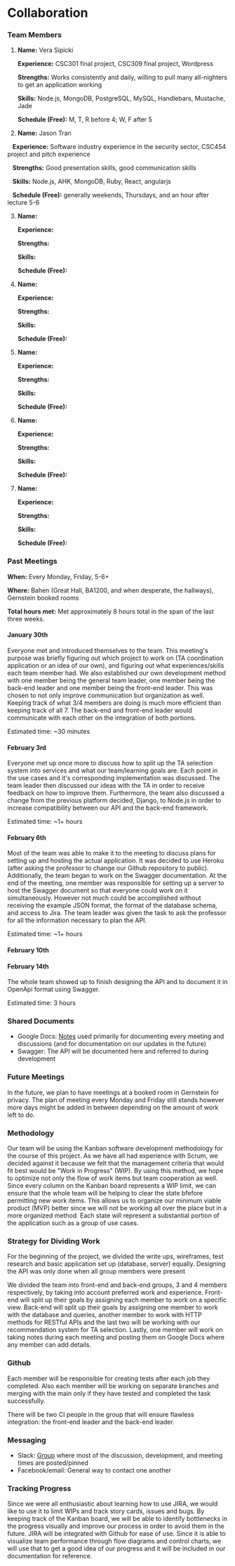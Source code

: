 # Collaboration

### Team Members

1. **Name:** Vera Sipicki
	
    **Experience:** CSC301 final project, CSC309 final project, Wordpress
    
    **Strengths:** Works consistently and daily, willing to pull many all-nighters to get an application working
    
    **Skills:** Node.js, MongoDB, PostgreSQL, MySQL, Handlebars, Mustache, Jade
    
    **Schedule (Free):** M, T, R before 4; W, F after 5 
    
2. **Name:** Jason Tran	

    **Experience:** Software industry experience in the security sector, CSC454 project and pitch experience
    
    **Strengths:** Good presentation skills, good communication skills
    
    **Skills:** Node.js, AHK, MongoDB, Ruby, React, angularjs
    
    **Schedule (Free):** generally weekends, Thursdays, and an hour after lecture 5-6
    
3. **Name:**
	
    **Experience:**
    
    **Strengths:**
    
    **Skills:**
    
    **Schedule (Free):**
    
4. **Name:**
	
    **Experience:**
    
    **Strengths:**
    
    **Skills:**
    
    **Schedule (Free):**
    
5. **Name:**
	
    **Experience:**
    
    **Strengths:**
    
    **Skills:**
    
    **Schedule (Free):**
    
6. **Name:**
	
    **Experience:**
    
    **Strengths:**
    
    **Skills:**
    
    **Schedule (Free):**
    
7. **Name:**
	
    **Experience:**
    
    **Strengths:**
    
    **Skills:**
    
    **Schedule (Free):**


### Past Meetings

**When:** Every Monday, Friday, 5-6+

**Where:** Bahen (Great Hall, BA1200, and when desperate, the hallways), Gernstein booked rooms

**Total hours met:** Met approximately 8 hours total in the span of the last three weeks.

#### January 30th
Everyone met and introduced themselves to the team. This meeting's purpose was briefly figuring out which project to work on (TA coordination application or an idea of our own), and figuring out what experiences/skills each team member had. We also established our own development method with one member being the general team leader, one member being the back-end leader and one member being the front-end leader. This was chosen to not only improve communication but organization as well. Keeping track of what 3/4 members are doing is much more efficient than keeping track of all 7. The back-end and front-end leader would communicate with each other on the integration of both portions.

Estimated time: ~30 minutes

#### February 3rd
Everyone met up once more to discuss how to split up the TA selection system into services and what our team/learning goals are. Each point in the use cases and it's corresponding implementation was discussed. The team leader then discussed our ideas with the TA in order to receive feedback on how to improve them. Furthermore, the team also discussed a change from the previous platform decided, Django, to Node.js in order to increase compatibility between our API and the back-end framework.

Estimated time: ~1+ hours

#### February 6th
Most of the team was able to make it to the meeting to discuss plans for setting up and hosting the actual application. It was decided to use Heroku (after asking the professor to change our Github repository to public). Additionally, the team began to work on the Swagger documentation. At the end of the meeting, one member was responsible for setting up a server to host the Swagger document so that everyone could work on it simultaneously. However not much could be accomplished without receiving the example JSON format, the format of the database schema, and access to Jira. The team leader was given the task to ask the professor for all the information necessary to plan the API.

Estimated time: ~1+ hours

#### February 10th



#### February 14th
The whole team showed up to finish designing the API and to document it in OpenApi format using Swagger.

Estimated time: 3 hours

### Shared Documents

* Google Docs: [Notes](https://docs.google.com/document/d/1F2AfiEcxOFLsu5fYQ2xPJl1_T3tKH10XBU5hBDyPWY8/edit#heading=h.wcyofgdcqjp1) used primarily for documenting every meeting and discussions (and for documentation on our updates in the future)
* Swagger: The API will be documented here and referred to during development

### Future Meetings
In the future, we plan to have meetings at a booked room in Gernstein for privacy. The plan of meeting every Monday and Friday still stands however more days might be added in between depending on the amount of work left to do.

### Methodology
Our team will be using the Kanban software development methodology for the course of this project. As we have all had experience with Scrum, we decided against it because we felt that the management criteria that would fit best would be "Work in Progress" (WIP). By using this method, we hope to optimize not only the flow of work items but team cooperation as well. Since every column on the Kanban board represents a WIP limit, we can ensure that the whole team will be helping to clear the state bfefore permitting new work items. This allows us to organize our minimum viable product (MVP) better since we will not be working all over the place but in a more organized method. Each state will represent a substantial portion of the application such as a group of use cases.

### Strategy for Dividing Work
For the beginning of the project, we divided the write ups, wireframes, test research and basic application set up (database, server) equally. Designing the API was only done when all group members were present

We divided the team into front-end and back-end groups, 3 and 4 members respectively, by taking into account preferred work and experience. Front-end will split up their goals by assigning each member to work on a specific view. Back-end will split up their goals by assigning one member to work with the database and queries, another member to work with HTTP methods for RESTful APIs and the last two will be working with our recommendation system for TA selection. Lastly, one member will work on taking notes during each meeting and posting them on Google Docs where any member can add details.

### Github
Each member will be responsible for creating tests after each job they completed. Also each member will be working on separate branches and merging with the main only if they have tested and completed the task successfully. 

There will be two CI people in the group that will ensure flawless integration: the front-end leader and the back-end leader. 

### Messaging
* Slack: [Group](https://csc302projectgroup.slack.com/) where most of the discussion, development, and meeting times are posted/pinned
* Facebook/email: General way to contact one another

### Tracking Progress
Since we were all enthusiastic about learning how to use JIRA, we would like to use it to limit WIPs and track story cards, issues and bugs. By keeping track of the Kanban board, we will be able to identify bottlenecks in the progress visually and improve our process in order to avoid them in the future. JIRA will be integrated with Github for ease of use. Since it is able to visualize team performance through flow diagrams and control charts, we will use that to get a good idea of our progress and it will be included in our documentation for reference.
